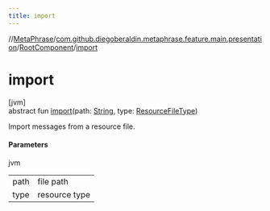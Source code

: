```yaml
---
title: import
---
```

//[MetaPhrase](../../../index.html)/[com.github.diegoberaldin.metaphrase.feature.main.presentation](../index.html)/[RootComponent](index.html)/[import](import.html)



# import



[jvm]\
abstract fun [import](import.html)(path: [String](https://kotlinlang.org/api/latest/jvm/stdlib/kotlin/-string/index.html), type: [ResourceFileType](../../com.github.diegoberaldin.metaphrase.domain.project.data/-resource-file-type/index.html))



Import messages from a resource file.



#### Parameters


jvm

| | |
|---|---|
| path | file path |
| type | resource type |




